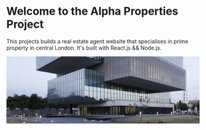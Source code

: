 # Welcome to the Alpha Properties Project

This projects builds a real estate agent website that specialises in prime property in central London.
It's built with React.js && Node.js.

![Stock property](https://raw.githubusercontent.com/kodiri/alpha-props/master/src/images/header.png)
